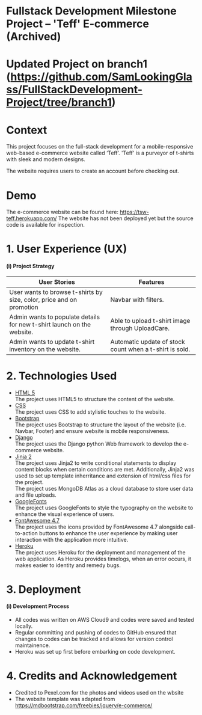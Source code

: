 # Fullstack Development Milestone Project – 'Teff' E-commerce  (Archived)
# Updated Project on branch1 (https://github.com/SamLookingGlass/FullStackDevelopment-Project/tree/branch1)

# Context

This project focuses on the full-stack development for a mobile-responsive web-based e-commerce website called ‘Teff’. 'Teff' is a purveyor of t-shirts with sleek and modern designs. 

The website requires users to create an account before checking out. 

# Demo
The e-commerce website can be found here: https://tsw-teff.herokuapp.com/
The website has not been deployed yet but the source code is available for inspection. 

# 1. User Experience (UX)
#### (i) Project Strategy

| User Stories| Features|
| ------ | ------ |
| User wants to browse t-shirts by size, color, price and on promotion| Navbar with filters.|
| Admin wants to populate details for new t-shirt launch on the website.| Able to upload t-shirt image through UploadCare.|
| Admin wants to update t-shirt inventory on the website.| Automatic update of stock count when a t-shirt is sold.|

# 2. Technologies Used
* [HTML 5](https://developer.mozilla.org/en-US/docs/Web/Guide/HTML/HTML5)
<br> The project uses HTML5 to structure the content of the website.
* [CSS](https://developer.mozilla.org/en-US/docs/Web/CSS)
<br> The project uses CSS to add stylistic touches to the website.
* [Bootstrap](https://getbootstrap.com/docs/4.3/getting-started/introduction/)
<br> The project uses Bootstrap to structure the layout of the website (i.e. Navbar, Footer) and ensure website is mobile responsiveness.
* [Django](https://flask.palletsprojects.com/en/1.1.x/)
<br> The project uses the Django python Web framework to develop the e-commerce website. 
* [Jinja 2](https://jinja.palletsprojects.com/en/2.10.x/)
<br> The project uses Jinja2 to write conditional statements to display content blocks when  certain conditions are met. Additionally, Jinja2 was used to set up template inherritance and extension of html/css files for the project.
<br> The project uses MongoDB Atlas as a cloud database to store user data and file uploads.
* [GoogleFonts](https://fonts.google.com/)
<br> The project uses GoogleFonts to style the typography on the website to enhance the visual experience of users.  
* [FontAwesome 4.7](https://fontawesome.com/v4.7.0/)
<br> The project uses the icons provided by FontAwesome 4.7 alongside call-to-action buttons to enhance the user experience by making user interaction with the application more intuitive. 
* [Heroku](https://www.heroku.com/) 
<br> The project uses Heroku for the deployment and management of the web application. As Heroku provides timelogs, when an error occurs, it makes easier to identity and remedy bugs.  

# 3. Deployment
#### (i) Development Process
- All codes was written on AWS Cloud9 and codes were saved and tested locally. 
- Regular committing and pushing of codes to GitHub ensured that changes to codes can be tracked and allows for version control maintainence.
- Heroku was set up first before embarking on code development.   

# 4. Credits and Acknowledgement
- Credited to Pexel.com for the photos and videos used on the wbsite
- The website template was adapted from https://mdbootstrap.com/freebies/jquery/e-commerce/

